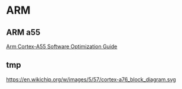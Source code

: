 # ARM



## ARM a55

[Arm Cortex-A55 Software Optimization Guide](https://developer.arm.com/documentation/EPM128372/0300/?lang=en)



##  tmp

https://en.wikichip.org/w/images/5/57/cortex-a76_block_diagram.svg

